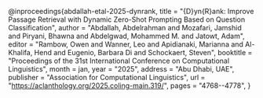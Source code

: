 @inproceedings{abdallah-etal-2025-dynrank,
    title = "{D}yn{R}ank: Improve Passage Retrieval with Dynamic Zero-Shot Prompting Based on Question Classification",
    author = "Abdallah, Abdelrahman  and
      Mozafari, Jamshid  and
      Piryani, Bhawna  and
      Abdelgwad, Mohammed M.  and
      Jatowt, Adam",
    editor = "Rambow, Owen  and
      Wanner, Leo  and
      Apidianaki, Marianna  and
      Al-Khalifa, Hend  and
      Eugenio, Barbara Di  and
      Schockaert, Steven",
    booktitle = "Proceedings of the 31st International Conference on Computational Linguistics",
    month = jan,
    year = "2025",
    address = "Abu Dhabi, UAE",
    publisher = "Association for Computational Linguistics",
    url = "https://aclanthology.org/2025.coling-main.319/",
    pages = "4768--4778",
}
